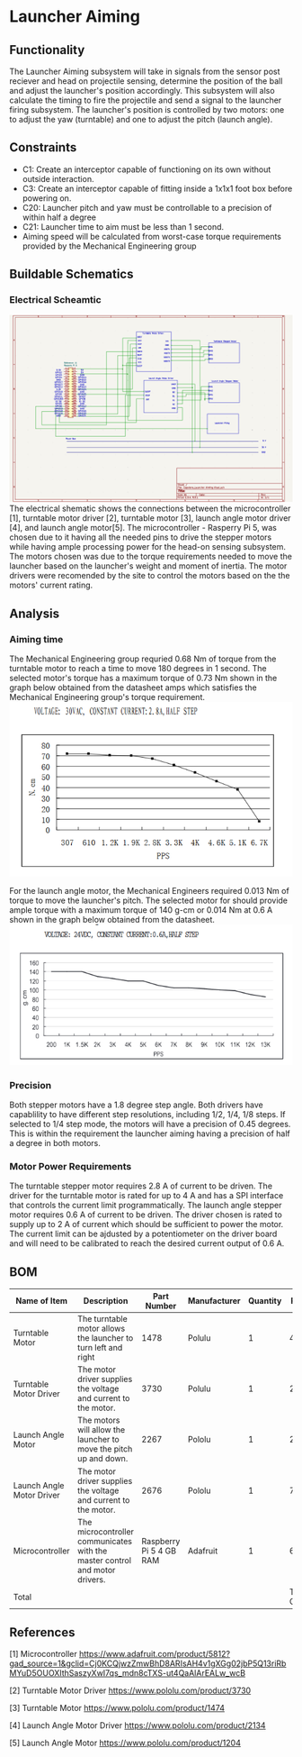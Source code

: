 # Launcher Aiming
## Functionality
The Launcher Aiming subsystem will take in signals from the sensor post reciever and head on projectile sensing, determine the position of the ball and adjust the launcher's position accordingly. This subsystem will also calculate the timing to fire the projectile and send a signal to the launcher firing subsystem. The launcher's position is controlled by two motors: one to adjust the yaw (turntable) and one to adjust the pitch (launch angle).
## Constraints 
* C1: Create an interceptor capable of functioning
on its own without outside interaction.
* C3: Create an interceptor capable of fitting inside
a 1x1x1 foot box before powering on.
* C20: Launcher pitch and yaw must be controllable to a precision of within half a degree
* C21: Launcher time to aim must be less than 1 second.
* Aiming speed will be calculated from worst-case torque requirements provided by the Mechanical Engineering group
## Buildable Schematics
### Electrical Scheamtic
![alt text](https://github.com/JTJones73/Capstone2024-Team2/blob/cjdrake42-Launcher-Aiming/Documentation/Electrical/Schematics/image.png)
The electrical shematic shows the connections between the microcontroller [1], turntable motor driver [2], turntable motor [3], launch angle motor driver [4], and launch angle motor[5]. The microcontroller - Rasperry Pi 5, was chosen due to it having all the needed pins to drive the stepper motors while having ample processing power for the head-on sensing subsystem. The motors chosen was due to the torque requirements needed to move the launcher based on the launcher's weight and moment of inertia. The motor drivers were recomended by the site to control the motors based on the the motors' current rating.
## Analysis
### Aiming time
The Mechanical Engineering group requried 0.68 Nm of torque from the turntable motor to reach a time to move 180 degrees in 1 second. The selected motor's torque has a maximum torque of 0.73 Nm shown in the graph below obtained from the datasheet amps which satisfies the Mechanical Engineering group's torque requirement.
![alt text](https://github.com/JTJones73/Capstone2024-Team2/blob/cjdrake42-Launcher-Aiming/Documentation/Images/image-3.png)

For the launch angle motor, the Mechanical Engineers required 0.013 Nm of torque to move the launcher's pitch. The selected motor for should provide ample torque with a maximum torque of 140 g-cm or 0.014 Nm at 0.6 A shown in the graph below obtained from the datasheet.
![alt text](https://github.com/JTJones73/Capstone2024-Team2/blob/cjdrake42-Launcher-Aiming/Documentation/Images/image-4.png)
### Precision
Both stepper motors have a 1.8  degree step angle. Both drivers have capablility to have different step resolutions, including 1/2, 1/4, 1/8 steps. If selected to 1/4 step mode, the motors will have a precision of 0.45 degrees. This is within the requirement the launcher aiming having a precision of half a degree in both motors.
### Motor Power Requirements
The turntable stepper motor requires 2.8 A of current to be driven. The driver for the turntable motor is rated for up to 4 A and has a SPI interface that controls the current limit programmatically. The launch angle stepper motor requires 0.6 A of current to be driven. The driver chosen is rated to supply up to 2 A of current which should be sufficient to power the motor. The current limit can be ajdusted by a potentiometer on the driver board and will need to be calibrated to reach the desired current output of 0.6 A. 
## BOM
| Name of Item   | Description                                                                  | Part Number     | Manufacturer     | Quantity     | Price      | Total   |
|----------------|------------------------------------------------------------------------------|-----------------|------------------|--------------|------------|---------|
| Turntable Motor | The turntable motor allows the launcher to turn left and right                 | 1478           | Polulu      | 1        | 47.95       |  47.95    |
| Turntable Motor Driver     | The motor driver supplies the voltage and current to the motor.                                   | 3730           | Polulu      | 1            |  28.95        |  28.95     |
| Launch Angle Motor          | The motors will allow the launcher to move the pitch up and down.                 | 2267            | Pololu           | 1            |  21.95       |  21.95   |
| Launch Angle Motor Driver    | The motor driver supplies the voltage and current to the motor.                           | 2676            | Pololu           | 1   |  7.95        |  7.95    |
| Microcontroller| The microcontroller communicates with the master control and motor drivers.  | Raspberry Pi 5 4 GB RAM | Adafruit          | 1            | 60.00       | 60.00    |
| Total          |                                                                              |                 |                  |              | Total Cost | $166.80 |
  
## References
[1] Microcontroller https://www.adafruit.com/product/5812?gad_source=1&gclid=Cj0KCQjwzZmwBhD8ARIsAH4v1gXGg02jbP5Q13riRbMYuD5OUOXIthSaszyXwI7qs_mdn8cTXS-ut4QaAlArEALw_wcB

[2] Turntable Motor Driver https://www.pololu.com/product/3730 

[3] Turntable Motor https://www.pololu.com/product/1474

[4] Launch Angle Motor Driver https://www.pololu.com/product/2134

[5] Launch Angle Motor https://www.pololu.com/product/1204
